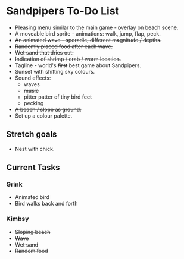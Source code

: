 # Sandpipers To-Do List

* Pleasing menu similar to the main game - overlay on beach scene.
* A moveable bird sprite - animations: walk, jump, flap, peck.
* ~~An animated wave - sporadic, different magnitude / depths.~~
* ~~Randomly placed food after each wave.~~
* ~~Wet sand that dries out.~~
* ~~Indication of shrimp / crab / worm location.~~
* Tagline - world's ~~first~~  best game about Sandpipers.
* Sunset with shifting sky colours.
* Sound effects:
  * waves
  * ~~music~~
  * pitter patter of tiny bird feet
  * pecking
* ~~A beach / slope as ground.~~
* Set up a colour palette.

## Stretch goals

* Nest with chick.

## Current Tasks

### Grink

* Animated bird
* Bird walks back and forth

### Kimbsy

* ~~Sloping beach~~
* ~~Wave~~
* ~~Wet sand~~
* ~~Random food~~

